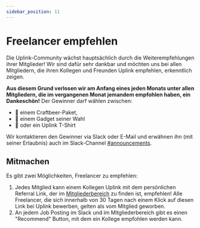 ```yaml
---
sidebar_position: 11
---
```


# Freelancer empfehlen

Die Uplink-Community wächst hauptsächlich durch die Weiterempfehlungen ihrer Mitglieder! Wir sind dafür sehr dankbar und möchten uns bei allen Mitgliedern, die ihren Kollegen und Freunden Uplink empfehlen, erkenntlich zeigen.

**Aus diesem Grund verlosen wir am Anfang eines jeden Monats unter allen Mitgliedern, die im vergangenen Monat jemandem empfohlen haben, ein Dankeschön!** Der Gewinner darf wählen zwischen:

* 🍺 einem Craftbeer-Paket,
* 🤖 einem Gadget seiner Wahl
* 🎽 oder ein Uplink T-Shirt

Wir kontaktieren den Gewinner via Slack oder E-Mail und erwähnen ihn (mit seiner Erlaubnis) auch im Slack-Channel [#announcements](https://slack.com/app_redirect?team=T1LBG4C5N&channel=C1LBX0MGA).

## **Mitmachen**

Es gibt zwei Möglichkeiten, Freelancer zu empfehlen:

1. Jedes Mitglied kann einem Kollegen Uplink mit dem persönlichen Referral Link, der im [Mitgliederbereich](https://my.uplink.tech/) zu finden ist, empfehlen! Alle Freelancer, die sich innerhalb von 30 Tagen nach einem Klick auf diesen Link bei Uplink bewerben, gelten als vom Mitglied geworben.
2. An jedem Job Posting im Slack und im Mitgliederbereich gibt es einen "Recommend" Button, mit dem ein Kollege empfohlen werden kann.
